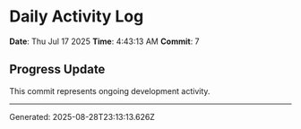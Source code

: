 # Daily Activity Log

**Date**: Thu Jul 17 2025
**Time**: 4:43:13 AM
**Commit**: 7

## Progress Update

This commit represents ongoing development activity.

---
Generated: 2025-08-28T23:13:13.626Z
